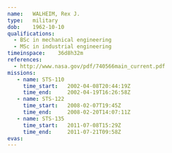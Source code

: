 ```yaml
---
name:	WALHEIM, Rex J.
type:	military
dob:	1962-10-10
qualifications:
  - BSc in mechanical engineering
  - MSc in industrial engineering
timeinspace:	36d8h32m
references:
  - http://www.nasa.gov/pdf/740566main_current.pdf
missions:
   - name: STS-110
     time_start:   2002-04-08T20:44:19Z
     time_end:     2002-04-19T16:26:58Z
   - name: STS-122
     time_start:   2008-02-07T19:45Z
     time_end:     2008-02-20T14:07:11Z
   - name: STS-135
     time_start:   2011-07-08T15:29Z
     time_end:     2011-07-21T09:58Z
evas:
---
```

